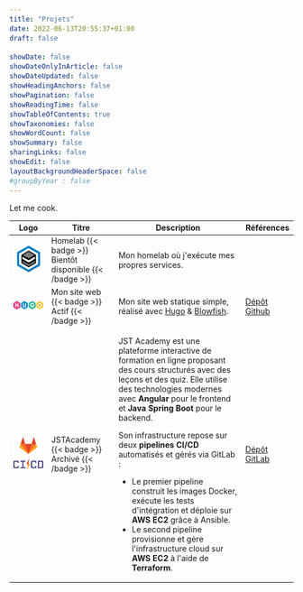 ```yaml
---
title: "Projets"
date: 2022-06-13T20:55:37+01:00
draft: false

showDate: false
showDateOnlyInArticle: false
showDateUpdated: false
showHeadingAnchors: false
showPagination: false
showReadingTime: false
showTableOfContents: true
showTaxonomies: false
showWordCount: false
showSummary: false
sharingLinks: false
showEdit: false
layoutBackgroundHeaderSpace: false
#groupByYear : false
---
```


Let me cook.

<table>
    <thead>
        <tr>
            <th>Logo</th>
            <th>Titre</th>
            <th>Description</th>
            <th>Références</th>
        </tr>
    </thead>
    <tbody>
        <tr>
            <td><img class="customEntitityAlbum" style="background-color:transparent" src="homelab.fr.png"/></td>
            <td>
              Homelab
              {{< badge >}}
                Bientôt disponible
              {{< /badge >}}
            </td>
            <td>Mon homelab où j'exécute mes propres services.</td>
            <td><a target="_blank" href=""></a></td>
        </tr>
         <tr>
            <td><img class="customEntitityAlbum" style="background-color:transparent" src="hugo.fr.png"/></td>
            <td>
              Mon site web
              {{< badge >}}
                Actif
              {{< /badge >}}
            </td>
            <td>Mon site web statique simple, réalisé avec <a target="_blank" href="https://gohugo.io/">Hugo</a> & <a target="_blank" href="https://blowfish.page/">Blowfish</a>.</td>
            <td><a target="_blank" href="https://github.com/justin-de-sio/my-blog">Dépôt Github</a></td>
        </tr>
        <tr>
            <td><img class="customEntitityAlbum" style="background-color:transparent" src="cicd.fr.png"/></td>
            <td>
              JSTAcademy
              {{< badge >}}
                Archivé
              {{< /badge >}}
            </td>
            <td>
                <p>JST Academy est une plateforme interactive de formation en ligne proposant des cours structurés avec des leçons et des quiz. Elle utilise des technologies modernes avec <strong>Angular</strong> pour le frontend et <strong>Java Spring Boot</strong> pour le backend.</p>
                <p>Son infrastructure repose sur deux <strong>pipelines CI/CD</strong> automatisés et gérés via GitLab :</p>
                <ul>
                <li>Le premier pipeline construit les images Docker, exécute les tests d'intégration et déploie sur <strong>AWS EC2</strong> grâce à Ansible.</li>
                <li>Le second pipeline provisionne et gère l'infrastructure cloud sur <strong>AWS EC2</strong> à l'aide de <strong>Terraform</strong>.</li>
                </ul>
            </td>
                <td><a target="_blank" href="https://gitlab.com/jstacademy">Dépôt GitLab</a></td>
        </tr>

</tbody>

</table>
